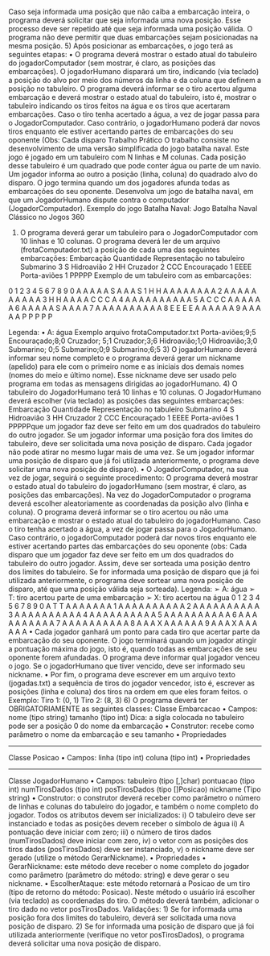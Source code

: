 
  Caso seja informada uma posição que não caiba a embarcação inteira, o programa deverá solicitar que seja informada
  uma nova posição. Esse processo deve ser repetido até que seja informada uma posição válida. O programa não deve
  permitir que duas embarcações sejam posicionadas na mesma posição.
  5) Após posicionar as embarcações, o jogo terá as seguintes etapas:
  • O programa deverá mostrar o estado atual do tabuleiro do jogadorComputador (sem mostrar, é claro, as posições
  das embarcações). O jogadorHumano disparará um tiro, indicando (via teclado) a posição do alvo por meio dos
  números da linha e da coluna que definem a posição no tabuleiro. O programa deverá informar se o tiro acertou
  alguma embarcação e deverá mostrar o estado atual do tabuleiro, isto é, mostrar o tabuleiro indicando os tiros feitos
  na água e os tiros que acertaram embarcações. Caso o tiro tenha acertado a água, a vez de jogar passa para o
  JogadorComputador. Caso contrário, o jogadorHumano poderá dar novos tiros enquanto ele estiver acertando partes
  de embarcações do seu oponente (Obs: Cada disparo Trabalho Prático
  O trabalho consiste no desenvolvimento de uma versão simplificada do jogo batalha naval. Este jogo é jogado em um
  tabuleiro com N linhas e M colunas. Cada posição desse tabuleiro é um quadrado que pode conter água ou parte de um
  navio. Um jogador informa ao outro a posição (linha, coluna) do quadrado alvo do disparo. O jogo termina quando um
  dos jogadores afunda todas as embarcações do seu oponente. Desenvolva um jogo de batalha naval, em que um
  JogadorHumano dispute contra o computador (JogadorComputador).
  Exemplo do jogo Batalha Naval:
  Jogo Batalha Naval Clássico no Jogos 360
  1) O programa deverá gerar um tabuleiro para o JogadorComputador com 10 linhas e 10 colunas. O programa deverá
  ler de um arquivo (frotaComputador.txt) a posição de cada uma das seguintes embarcações:
  Embarcação Quantidade Representação no tabuleiro
  Submarino 3 S
  Hidroavião 2 HH
  Cruzador 2 CCC
  Encouraçado 1 EEEE
  Porta-aviões 1 PPPPP
  Exemplo de um tabuleiro com as embarcações:
  
  0 1 2 3 4 5 6 7 8 9
  0 A A A A A S A A A S
  1 H H A A A A A A A A
  2 A A A A A A A A A A
  3 H H A A A A C C C A
  4 A A A A A A A A A A
  5 A C C C A A A A A A
  6 A A A A A S A A A A
  7 A A A A A A A A A A
  8 E E E E A A A A A A
  9 A A A A A P P P P P
  
  Legenda:
  • A: água
  Exemplo arquivo frotaComputador.txt
  Porta-aviões;9;5
  Encouraçado;8;0
  Cruzador; 5;1
  Cruzador;3;6
  Hidroavião;1;0
  Hidroavião;3;0
  Submarino; 0;5
  Submarino;0;9
  Submarino;6;5
  3) O jogadorHumano deverá informar seu nome completo e o programa deverá gerar um nickname (apelido) para ele
  com o primeiro nome e as iniciais dos demais nomes (nomes do meio e último nome). Esse nickname deve ser usado
  pelo programa em todas as mensagens dirigidas ao jogadorHumano.
  4) O tabuleiro do JogadorHumano terá 10 linhas e 10 colunas. O JogadorHumano deverá escolher (via teclado) as
  posições das seguintes embarcações:
  Embarcação Quantidade Representação no tabuleiro
  Submarino 4 S
  Hidroavião 3 HH
  Cruzador 2 CCC
  Encouraçado 1 EEEE
  Porta-aviões 1 PPPPPque um jogador faz deve ser feito em um dos quadrados do
  tabuleiro do outro jogador. Se um jogador informar uma posição fora dos limites do tabuleiro, deve ser solicitada
  uma nova posição de disparo. Cada jogador não pode atirar no mesmo lugar mais de uma vez. Se um jogador
  informar uma posição de disparo que já foi utilizada anteriormente, o programa deve solicitar uma nova posição de
  disparo).
  • O JogadorComputador, na sua vez de jogar, seguirá o seguinte procedimento: O programa deverá mostrar o estado
  atual do tabuleiro do jogadorHumano (sem mostrar, é claro, as posições das embarcações). Na vez do
  JogadorComputador o programa deverá escolher aleatoriamente as coordenadas da posição alvo (linha e coluna).
  O programa deverá informar se o tiro acertou ou não uma embarcação e mostrar o estado atual do tabuleiro do
  jogadorHumano. Caso o tiro tenha acertado a água, a vez de jogar passa para o JogadorHumano. Caso contrário, o
  jogadorComputador poderá dar novos tiros enquanto ele estiver acertando partes das embarcações do seu oponente
  (obs: Cada disparo que um jogador faz deve ser feito em um dos quadrados do tabuleiro do outro jogador. Assim,
  deve ser sorteada uma posição dentro dos limites do tabuleiro. Se for informada uma posição de disparo que já foi
  utilizada anteriormente, o programa deve sortear uma nova posição de disparo, até que uma posição válida seja
  sorteada).
  Legenda:
  ➢ A: água
  ➢ T: tiro acertou parte de uma embarcação
  ➢ X: tiro acertou na água
  0 1 2 3 4 5 6 7 8 9
  0 A T T A A A A A A A
  1 A A A A A A A A A A
  2 A A A A A A A A A A
  3 A A A A A A A A A A
  4 A A A A A A A A A A
  5 A A A A A A A A A A
  6 A A A A A A A A A A
  7 A A A A A A A A A A
  8 A A A X A A A A A A
  9 A A A X A A A A A A
  • Cada jogador ganhará um ponto para cada tiro que acertar parte da embarcação do seu oponente. O jogo terminará
  quando um jogador atingir a pontuação máxima do jogo, isto é, quando todas as embarcações de seu oponente forem
  afundadas. O programa deve informar qual jogador venceu o jogo. Se o jogadorHumano que tiver vencido, deve ser
  informado seu nickname.
  • Por fim, o programa deve escrever em um arquivo texto (jogadas.txt) a sequência de tiros do jogador vencedor, isto
  é, escrever as posições (linha e coluna) dos tiros na ordem em que eles foram feitos.
  o Exemplo: Tiro 1: (0, 1)
  Tiro 2: (8, 3)
  6) O programa deverá ter OBRIGATORIAMENTE as seguintes classes:
  Classe Embarcacao
  • Campos: nome (tipo string)
  tamanho (tipo int)
  Dica: a sigla colocada no tabuleiro pode ser a posição 0 do nome da embarcação
  • Construtor: recebe como parâmetro o nome da embarcação e seu tamanho
  • Propriedades
  _______________________________________________________________________________________
  Classe Posicao
  • Campos: linha (tipo int)
  coluna (tipo int)
  • Propriedades
  _______________________________________________________________________________________________
  Classe JogadorHumano
  • Campos: tabuleiro (tipo [,]char)
  pontuacao (tipo int)
  numTirosDados (tipo int)
  posTirosDados (tipo []Posicao)
  nickname (Tipo string)
  • Construtor: o construtor deverá receber como parâmetro o número de linhas e colunas do tabuleiro do jogador,
  e também o nome completo do jogador. Todos os atributos devem ser inicializados: i) O tabuleiro deve ser
  instanciado e todas as posições devem receber o símbolo de água ii) A pontuação deve iniciar com zero; iii) o
  número de tiros dados (numTirosDados) deve iniciar com zero, iv) o vetor com as posições dos tiros dados
  (posTirosDados) deve ser instanciado, v) o nickname deve ser gerado (utilize o método GerarNickname).
  • Propriedades
  • GerarNickname: este método deve receber o nome completo do jogador como parâmetro (parâmetro do método:
  string) e deve gerar o seu nickname.
  • EscolherAtaque: este método retornará a Posicao de um tiro (tipo de retorno do método: Posicao). Neste método
  o usuário irá escolher (via teclado) as coordenadas do tiro. O método deverá também, adicionar o tiro dado no
  vetor posTirosDados.
  Validações: 1) Se for informada uma posição fora dos limites do tabuleiro, deverá ser solicitada uma nova
  posição de disparo. 2) Se for informada uma posição de disparo que já foi utilizada anteriormente (verifique no
  vetor posTirosDados), o programa deverá solicitar uma nova posição de disparo.
